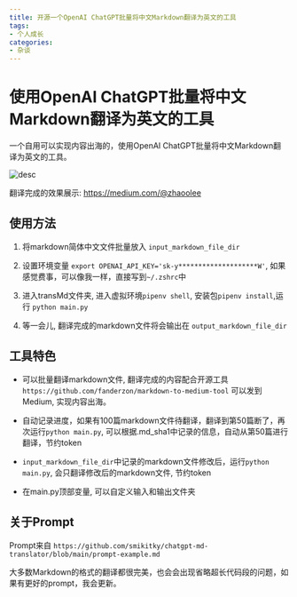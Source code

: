 ```yaml
---
title: 开源一个OpenAI ChatGPT批量将中文Markdown翻译为英文的工具
tags:
- 个人成长
categories:
- 杂谈
---
```


# 使用OpenAI ChatGPT批量将中文Markdown翻译为英文的工具

一个自用可以实现内容出海的，使用OpenAI ChatGPT批量将中文Markdown翻译为英文的工具。


![desc](https://cdn.fangyuanxiaozhan.com/assets/1705652017406djHNJErP.jpeg)

翻译完成的效果展示: https://medium.com/@zhaoolee

## 使用方法

1. 将markdown简体中文文件批量放入 `input_markdown_file_dir`

2. 设置环境变量 `export OPENAI_API_KEY='sk-y********************W'`, 如果感觉费事，可以像我一样，直接写到`~/.zshrc`中

3. 进入transMd文件夹, 进入虚拟环境`pipenv shell`, 安装包`pipenv install`,运行 `python main.py`

3. 等一会儿, 翻译完成的markdown文件将会输出在 `output_markdown_file_dir`


## 工具特色

- 可以批量翻译markdown文件, 翻译完成的内容配合开源工具 `https://github.com/fanderzon/markdown-to-medium-tool` 可以发到Medium, 实现内容出海。

- 自动记录进度，如果有100篇markdown文件待翻译，翻译到第50篇断了，再次运行`python main.py`, 可以根据.md_sha1中记录的信息，自动从第50篇进行翻译，节约token

- `input_markdown_file_dir`中记录的markdown文件修改后，运行`python main.py`, 会只翻译修改后的markdown文件, 节约token

- 在main.py顶部变量, 可以自定义输入和输出文件夹

## 关于Prompt

Prompt来自 `https://github.com/smikitky/chatgpt-md-translator/blob/main/prompt-example.md` 

大多数Markdown的格式的翻译都很完美，也会会出现省略超长代码段的问题，如果有更好的prompt，我会更新。
